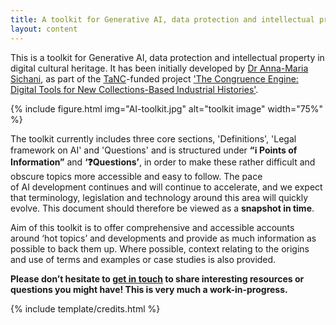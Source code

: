 ```yaml
---
title: A toolkit for Generative AI, data protection and intellectual property in digital cultural heritage 
layout: content
---
```


This is a toolkit for Generative AI, data protection and intellectual property in digital cultural heritage. It has been initially developed by [Dr Anna-Maria Sichani](amsichani.github.io), as part of the [TaNC](https://www.nationalcollection.org.uk)-funded project ['The Congruence Engine:  Digital Tools for New Collections-Based Industrial Histories'](https://www.sciencemuseumgroup.org.uk/projects/the-congruence-engine). 

{% include figure.html img="AI-toolkit.jpg" alt="toolkit image"  width="75%" %}

The toolkit currently includes three core sections, 'Definitions', 'Legal framework on AI' and 'Questions' and is structured under **“ℹ️ Points of Information”** and **‘❓Questions’**, in order to make these rather difficult and obscure topics more accessible and easy to follow. The pace of AI development continues and will continue to accelerate, and we expect that terminology, legislation and technology around this area will quickly evolve. This document should therefore be viewed as a **snapshot in time**.

Aim of this toolkit is to offer comprehensive and accessible accounts around ‘hot topics’ and developments and provide as much information as possible to back them up. Where possible, context relating to the origins and use of terms and examples or case studies is also provided. 

**Please don’t hesitate to [get in touch](annamaria.sichani@sas.ac.uk) to share interesting resources or questions you might have! This is very much a work-in-progress.**


{% include template/credits.html %}

